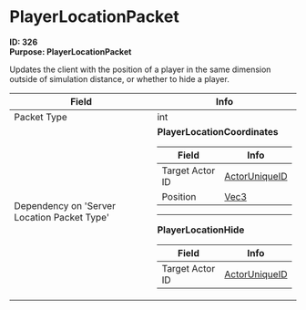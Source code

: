 # PlayerLocationPacket

**ID: 326**  
**Purpose: PlayerLocationPacket**  

Updates the client with the position of a player in the same dimension outside of simulation distance, or whether to hide a player.

<table><thead><tr><th>Field</th><th>Info</th></tr></thead><tbody>
<tr><td>Packet Type</td><td>int</td></tr>
<tr><td>Dependency on 'Server Location Packet Type'</td><td><b>PlayerLocationCoordinates</b><br>
  <table><thead><tr><th>Field</th><th>Info</th></tr></thead><tbody>
  <tr><td>Target Actor ID</td><td><a href="../types/ActorUniqueID.md">ActorUniqueID</a></td></tr>
  <tr><td>Position</td><td><a href="../types/Vec3.md">Vec3</a></td></tr>
  </tbody></table><hr>
  <b>PlayerLocationHide</b><br>
  <table><thead><tr><th>Field</th><th>Info</th></tr></thead><tbody>
  <tr><td>Target Actor ID</td><td><a href="../types/ActorUniqueID.md">ActorUniqueID</a></td></tr>
  </tbody></table></td></tr>
</tbody></table>